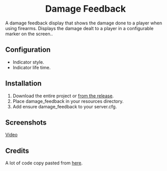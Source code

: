 <h1 align="center">Damage Feedback</h1>


A damage feedback display that shows the damage done to a player when using firearms. Displays the damage dealt to a player in a configurable marker on the screen..


## Configuration
 - Indicator style.
 - Indicator life time.

## Installation
1. Download the entire project or [from the release](https://github.com/Llop-Estepari/damage_feedback/releases).
2. Place damage_feedback in your resources directory.
3. Add ensure damage_feedback to your server.cfg.

## Screenshots
[Video](https://streamable.com/p9p5cw)

## Credits
A lot of code copy pasted from [here](https://github.com/NIYCCO/niycco_hitmarker).
